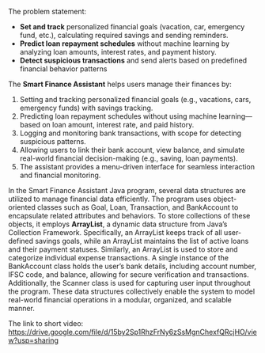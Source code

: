 The problem statement:
- **Set and track** personalized financial goals (vacation, car, emergency fund, etc.), calculating required savings and sending reminders. 
- **Predict loan repayment schedules** without machine learning by analyzing loan amounts, interest rates, and payment history. 
- **Detect suspicious transactions** and send alerts based on predefined financial behavior patterns
  
The **Smart Finance Assistant** helps users manage their finances by:
1. Setting and tracking personalized financial goals (e.g., vacations, cars, emergency funds) with savings tracking.
2. Predicting loan repayment schedules without using machine learning—based on loan amount, interest rate, and paid history.
3. Logging and monitoring bank transactions, with scope for detecting suspicious patterns.
4. Allowing users to link their bank account, view balance, and simulate real-world financial decision-making (e.g., saving, loan payments).
5. The assistant provides a menu-driven interface for seamless interaction and financial monitoring.

In the Smart Finance Assistant Java program, several data structures are utilized to manage financial data efficiently. The program uses object-oriented classes such as Goal, Loan, Transaction, and BankAccount to encapsulate related attributes and behaviors. To store collections of these objects, it employs **ArrayList**, a dynamic data structure from Java’s Collection Framework. Specifically, an ArrayList<Goal> keeps track of all user-defined savings goals, while an ArrayList<Loan> maintains the list of active loans and their payment statuses. Similarly, an ArrayList<Transaction> is used to store and categorize individual expense transactions. A single instance of the BankAccount class holds the user’s bank details, including account number, IFSC code, and balance, allowing for secure verification and transactions. Additionally, the Scanner class is used for capturing user input throughout the program. These data structures collectively enable the system to model real-world financial operations in a modular, organized, and scalable manner.

The link to short video:
https://drive.google.com/file/d/15by2Sp1RhzFrNy6zSsMgnChexfQRcjHO/view?usp=sharing
